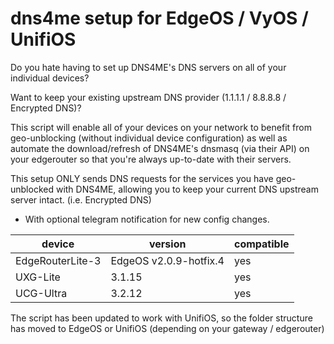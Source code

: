 # dns4me setup for EdgeOS / VyOS / UnifiOS

Do you hate having to set up DNS4ME's DNS servers on all of your individual devices?

Want to keep your existing upstream DNS provider (1.1.1.1 / 8.8.8.8 / Encrypted DNS)?

This script will enable all of your devices on your network to benefit from geo-unblocking (without individual device configuration) as well as
 automate the download/refresh of DNS4ME's dnsmasq (via their API) on your edgerouter so that you're always up-to-date with their servers.
 
 This setup ONLY sends DNS requests for the services you have geo-unblocked with DNS4ME, allowing you to keep your current DNS upstream server intact. (i.e. Encrypted DNS)

+ With optional telegram notification for new config changes.

| device           | version                | compatible |
|------------------|------------------------|------------|
| EdgeRouterLite-3 | EdgeOS v2.0.9-hotfix.4 | yes |
| UXG-Lite | 3.1.15 | yes |
| UCG-Ultra | 3.2.12 | yes |

The script has been updated to work with UnifiOS, so the folder structure has moved to EdgeOS or UnifiOS (depending on your gateway / edgerouter)
